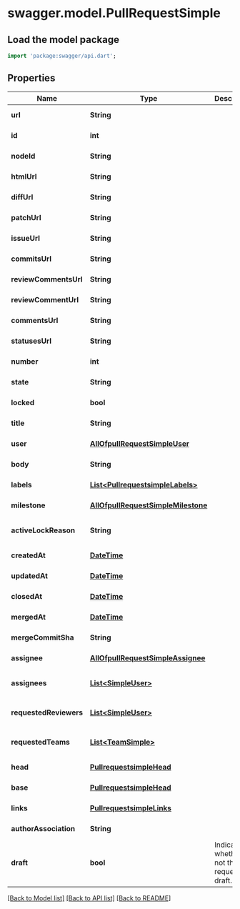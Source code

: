 # swagger.model.PullRequestSimple

## Load the model package
```dart
import 'package:swagger/api.dart';
```

## Properties
Name | Type | Description | Notes
------------ | ------------- | ------------- | -------------
**url** | **String** |  | [default to null]
**id** | **int** |  | [default to null]
**nodeId** | **String** |  | [default to null]
**htmlUrl** | **String** |  | [default to null]
**diffUrl** | **String** |  | [default to null]
**patchUrl** | **String** |  | [default to null]
**issueUrl** | **String** |  | [default to null]
**commitsUrl** | **String** |  | [default to null]
**reviewCommentsUrl** | **String** |  | [default to null]
**reviewCommentUrl** | **String** |  | [default to null]
**commentsUrl** | **String** |  | [default to null]
**statusesUrl** | **String** |  | [default to null]
**number** | **int** |  | [default to null]
**state** | **String** |  | [default to null]
**locked** | **bool** |  | [default to null]
**title** | **String** |  | [default to null]
**user** | [**AllOfpullRequestSimpleUser**](AllOfpullRequestSimpleUser.md) |  | [default to null]
**body** | **String** |  | [default to null]
**labels** | [**List&lt;PullrequestsimpleLabels&gt;**](PullrequestsimpleLabels.md) |  | [default to []]
**milestone** | [**AllOfpullRequestSimpleMilestone**](AllOfpullRequestSimpleMilestone.md) |  | [default to null]
**activeLockReason** | **String** |  | [optional] [default to null]
**createdAt** | [**DateTime**](DateTime.md) |  | [default to null]
**updatedAt** | [**DateTime**](DateTime.md) |  | [default to null]
**closedAt** | [**DateTime**](DateTime.md) |  | [default to null]
**mergedAt** | [**DateTime**](DateTime.md) |  | [default to null]
**mergeCommitSha** | **String** |  | [default to null]
**assignee** | [**AllOfpullRequestSimpleAssignee**](AllOfpullRequestSimpleAssignee.md) |  | [default to null]
**assignees** | [**List&lt;SimpleUser&gt;**](SimpleUser.md) |  | [optional] [default to []]
**requestedReviewers** | [**List&lt;SimpleUser&gt;**](SimpleUser.md) |  | [optional] [default to []]
**requestedTeams** | [**List&lt;TeamSimple&gt;**](TeamSimple.md) |  | [optional] [default to []]
**head** | [**PullrequestsimpleHead**](PullrequestsimpleHead.md) |  | [default to null]
**base** | [**PullrequestsimpleHead**](PullrequestsimpleHead.md) |  | [default to null]
**links** | [**PullrequestsimpleLinks**](PullrequestsimpleLinks.md) |  | [default to null]
**authorAssociation** | **String** |  | [default to null]
**draft** | **bool** | Indicates whether or not the pull request is a draft. | [optional] [default to null]

[[Back to Model list]](../README.md#documentation-for-models) [[Back to API list]](../README.md#documentation-for-api-endpoints) [[Back to README]](../README.md)

